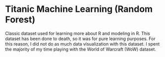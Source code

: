 # Titanic Machine Learning (Random Forest)
Classic dataset used for learning more about R and modeling in R.  This dataset has been done to death, so it was for pure learning purposes.  For this reason, I did not do as much data visualization with this dataset.  I spent the majority of my time playing with the World of Warcraft (WoW) dataset.
